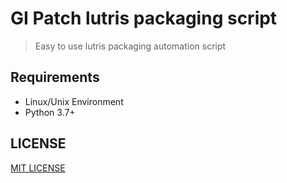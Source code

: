 # GI Patch lutris packaging script
> Easy to use lutris packaging automation script

## Requirements
- Linux/Unix Environment
- Python 3.7+

## LICENSE
[MIT LICENSE](./LICENSE)

